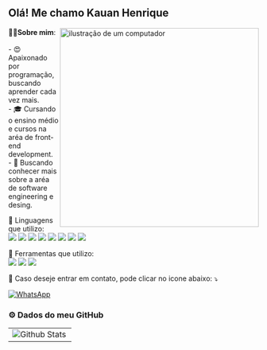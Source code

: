 
## Olá! Me chamo Kauan Henrique

<img src="https://raw.githubusercontent.com/MicaelliMedeiros/micaellimedeiros/master/image/computer-illustration.png" alt="ilustração de um computador" min-width="400px" max-width="400px" width="400px" align="right">

<p align="left"> 
  🤷‍♂️<strong>Sobre mim</strong>:<br>
  <br>
  - 😍 Apaixonado por programação, buscando aprender cada vez mais.<br>
  - 🎓 Cursando o ensino médio e cursos na aréa de front-end development.<br>
  - 🌱 Buscando conhecer mais sobre a aréa de software engineering e desing.
</p>

<p align="left">
  🚀 Linguagens que utilizo:<br>
  <img src="https://img.shields.io/badge/HTML5-E34F26?style=for-the-badge&logo=html5&logoColor=white">
  <img src="https://img.shields.io/badge/CSS3-1572B6?style=for-the-badge&logo=css3&logoColor=white">
  <img src="https://img.shields.io/badge/JavaScript-F7DF1E?style=for-the-badge&logo=javascript&logoColor=black">
  <img src="https://img.shields.io/badge/Node.js-43853D?style=for-the-badge&logo=node.js&logoColor=white">
  <img src="https://img.shields.io/badge/TypeScript-007ACC?style=for-the-badge&logo=typescript&logoColor=white">
  <img src="https://img.shields.io/badge/Express.js-404D59?style=for-the-badge">
  <img src="https://img.shields.io/badge/React-20232A?style=for-the-badge&logo=react&logoColor=61DAFB">
  <img src="https://img.shields.io/badge/React_Native-20232A?style=for-the-badge&logo=react&logoColor=61DAFB">
</p>

<p align="left">
  💼 Ferramentas que utilizo: <br>
  <img src="https://img.shields.io/badge/Figma-F24E1E?style=for-the-badge&logo=figma&logoColor=white">
  <img src="https://img.shields.io/badge/PhpStorm-000000.svg?style=for-the-badge&logo=PhpStorm&logoColor=white">
  <img src="https://img.shields.io/badge/Visual_Studio_Code-0078D4?style=for-the-badge&logo=visual%20studio%20code&logoColor=white">
  <img src="">
</p>

<p align="left">
  💌 Caso deseje entrar em contato, pode clicar no icone abaixo: ⤵️
</p>

<p align="left">
  <a href="https://wa.link/ras1xy" title="WhatsApp">
  <img src="https://img.shields.io/badge/-WhatsApp-25d366?style=flat-square&labelColor=25d366&logo=whatsapp&logoColor=white&link=API-DO-SEU-WHATSAPP" alt="WhatsApp"/></a>
</p>

### ⚙️ Dados do meu GitHub

<table>
  <tr>
    <td>
      <img
        align="left"
        src="https://github-readme-stats.vercel.app/api?username=rickIkauan&theme=dark&hide_border=false&include_all_commits=true"
        alt="Github Stats"
      />
    </td>
  </tr>
</table>
